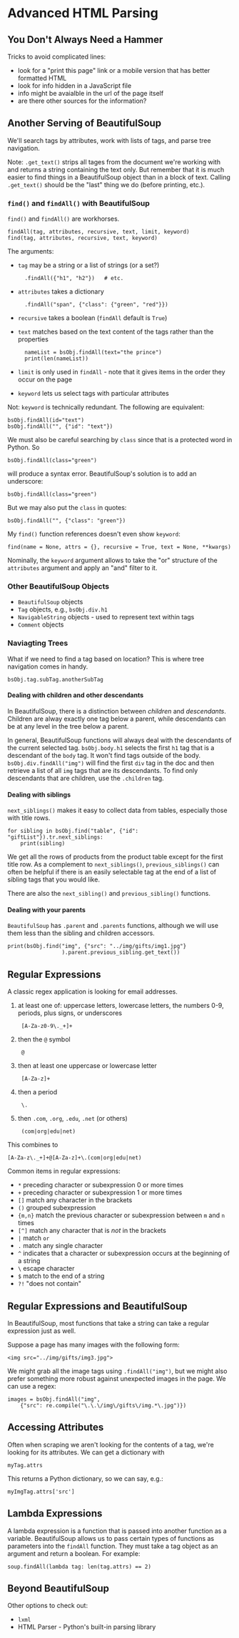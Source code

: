 # Advanced HTML Parsing

## You Don't Always Need a Hammer

Tricks to avoid complicated lines:

* look for a "print this page" link or a mobile version that has better formatted
HTML
* look for info hidden in a JavaScript file
* info might be avaialble in the url of the page itself
* are there other sources for the information?

## Another Serving of BeautifulSoup

We'll search tags by attributes, work with lists of tags, and parse tree
navigation.

Note: `.get_text()` strips all tages from the document we're working with and
returns a string containing the text only. But remember that it is much easier
to find things in a BeautifulSoup object than in a block of text. Calling
`.get_text()` should be the "last" thing we do (before printing, etc.).

### `find()` and `findAll()` with BeautifulSoup

`find()` and `findAll()` are workhorses.

    findAll(tag, attributes, recursive, text, limit, keyword)
    find(tag, attributes, recursive, text, keyword)

The arguments:

* `tag` may be a string or a list of strings (or a set?)

        .findAll({"h1", "h2"})   # etc.

* `attributes` takes a dictionary

        .findAll("span", {"class": {"green", "red"}})

* `recursive` takes a boolean (`findAll` default is `True`)
* `text` matches based on the text content of the tags rather than the properties

        nameList = bsObj.findAll(text="the prince")
        print(len(nameList))

* `limit` is only used in `findAll` - note that it gives items in the order they
occur on the page
* `keyword` lets us select tags with particular attributes

Not: `keyword` is technically redundant. The following are equivalent:

    bsObj.findAll(id="text")
    bsObj.findAll("", {"id": "text"})

We must also be careful searching by `class` since that is a protected word in
Python. So

    bsObj.findAll(class="green")

will produce a syntax error. BeautifulSoup's solution is to add an underscore:

    bsObj.findAll(class="green")

But we may also put the `class` in quotes:

    bsObj.findAll("", {"class": "green"})

My `find()` function references doesn't even show `keyword`:

    find(name = None, attrs = {}, recursive = True, text = None, **kwargs)

Nominally, the `keyword` argument allows to take the "or" structure of the
`attributes` argument and apply an "and" filter to it.

### Other BeautifulSoup Objects

* `BeautifulSoup` objects
* `Tag` objects, e.g., `bsObj.div.h1`
* `NavigableString` objects - used to represent text within tags
* `Comment` objects

### Naviagting Trees

What if we need to find a tag based on location? This is where tree navigation
comes in handy.

    bsObj.tag.subTag.anotherSubTag

#### Dealing with children and other descendants

In BeautifulSoup, there is a distinction between _children_ and _descendants_.
Children are alway exactly one tag below a parent, while descendants can be at
any level in the tree below a parent.

In general, BeautifulSoup functions will always deal with the descendants of
the current selected tag. `bsObj.body.h1` selects the first `h1` tag that is
a descendant of the `body` tag. It won't find tags outside of the body.
`bsObj.div.findAll("img")` will find the first `div` tag in the doc and then
retrieve a list of all `img` tags that are its descendants. To find only
descendants that are children, use the `.children` tag.

#### Dealing with siblings

`next_siblings()` makes it easy to collect data from tables, especially those
with title rows.

    for sibling in bsObj.find("table", {"id": "giftList"}).tr.next_siblings:
        print(sibling)

We get all the rows of products from the product table except for the first
title row. As a complement to `next_siblings()`, `previous_siblings()` can
often be helpful if there is an easily selectable tag at the end of a list
of sibling tags that you would like.

There are also the `next_sibling()` and `previous_sibling()` functions.

#### Dealing with your parents

`BeautifulSoup` has `.parent` and `.parents` functions, although we will use them
less than the sibling and children accessors.

    print(bsObj.find("img", {"src": "../img/gifts/img1.jpg"}
                     ).parent.previous_sibling.get_text())

## Regular Expressions

A classic regex application is looking for email addresses.

1. at least one of: uppercase letters, lowercase letters, the numbers 0-9,
periods, plus signs, or underscores

        [A-Za-z0-9\._+]+

2. then the `@` symbol

        @

3. then at least one uppercase or lowercase letter

        [A-Za-z]+

4. then a period

        \.

5. then `.com`, `.org`, `.edu`, `.net` (or others)

        (com|org|edu|net)

This combines to

    [A-Za-z\._+]+@[A-Za-z]+\.(com|org|edu|net)

Common items in regular expressions:

* `*` preceding character or subexpression 0 or more times
* `+` preceding character or subexpression 1 or more times
* `[]` match any character in the brackets
* `()` grouped subexpression
* `{m,n}` match the previous character or subexpression between `m` and `n`
times
* `[^]` match any character that is _not_ in the brackets
* `|` match `or`
* `.` match any single character
* `^` indicates that a character or subexpression occurs at the beginning of a
string
* `\` escape character
* `$` match to the end of a string
* `?!` "does not contain"

## Regular Expressions and BeautifulSoup

In BeautifulSoup, most functions that take a string can take a regular
expression just as well.

Suppose a page has many images with the following form:

    <img src="../img/gifts/img3.jpg">

We might grab all the image tags using `.findAll("img")`, but we might also
prefer something more robust against unexpected images in the page. We can use
a regex:

    images = bsObj.findAll("img",
        {"src": re.compile("\.\.\/img\/gifts\/img.*\.jpg")})

## Accessing Attributes

Often when scraping we aren't looking for the contents of a tag, we're looking
for its attributes. We can get a dictionary with

    myTag.attrs

This returns a Python dictionary, so we can say, e.g.:

    myImgTag.attrs['src']

## Lambda Expressions

A lambda expression is a function that is passed into another function as a
variable. BeautifulSoup allows us to pass certain types of functions as
parameters into the `findAll` function. They must take a tag object as an
argument and return a boolean. For example:

    soup.findAll(lambda tag: len(tag.attrs) == 2)

## Beyond BeautifulSoup

Other options to check out:

* `lxml`
* HTML Parser - Python's built-in parsing library
